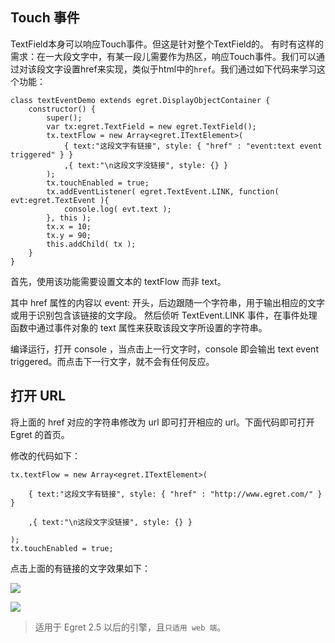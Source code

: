 
## Touch 事件 
TextField本身可以响应Touch事件。但这是针对整个TextField的。
有时有这样的需求：在一大段文字中，有某一段儿需要作为热区，响应Touch事件。我们可以通过对该段文字设置href来实现，类似于html中的`href`。我们通过如下代码来学习这个功能：

```
class textEventDemo extends egret.DisplayObjectContainer {
    constructor() {
        super();
        var tx:egret.TextField = new egret.TextField();
        tx.textFlow = new Array<egret.ITextElement>(
            { text:"这段文字有链接", style: { "href" : "event:text event triggered" } }
            ,{ text:"\n这段文字没链接", style: {} }
        );
        tx.touchEnabled = true;
        tx.addEventListener( egret.TextEvent.LINK, function( evt:egret.TextEvent ){
            console.log( evt.text );
        }, this );
        tx.x = 10;
        tx.y = 90;
        this.addChild( tx );
    }
}
```

首先，使用该功能需要设置文本的 textFlow 而非 text。

其中 href 属性的内容以 event: 开头，后边跟随一个字符串，用于输出相应的文字或用于识别包含该链接的文字段。
然后侦听 TextEvent.LINK 事件，在事件处理函数中通过事件对象的 text 属性来获取该段文字所设置的字符串。

编译运行，打开 console ，当点击上一行文字时，console 即会输出 text event triggered。而点击下一行文字，就不会有任何反应。

## 打开 URL 

将上面的 href 对应的字符串修改为 url 即可打开相应的 url。下面代码即可打开 Egret 的首页。

修改的代码如下：

```
tx.textFlow = new Array<egret.ITextElement>(

    { text:"这段文字有链接", style: { "href" : "http://www.egret.com/" } }

    ,{ text:"\n这段文字没链接", style: {} }

);
tx.touchEnabled = true;
```
点击上面的有链接的文字效果如下：

![](569c85528f453.png)

![](569c8552dd0b0.png)

> 适用于 Egret 2.5 以后的引擎，且`只适用 web 端`。
